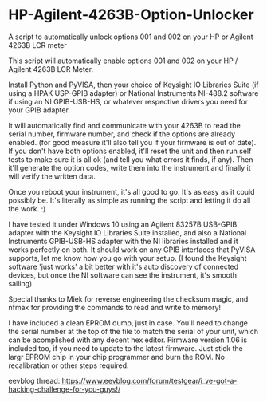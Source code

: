 # HP-Agilent-4263B-Option-Unlocker
A script to automatically unlock options 001 and 002 on your HP or Agilent 4263B LCR meter

This script will automatically enable options 001 and 002 on your HP / Agilent 4263B LCR Meter.

Install Python and PyVISA, then your choice of Keysight IO Libraries Suite (if using a HPAK USP-GPIB adapter) or National Instruments NI-488.2 software if using an NI GPIB-USB-HS, or whatever respective drivers you need for your GPIB adapter.

It will automatically find and communicate with your 4263B to read the serial number, firmware number, and check if the options are already enabled. (for good measure it'll also tell you if your firmware is out of date).
If you don't have both options enabled, it'll reset the unit and then run self tests to make sure it is all ok (and tell you what errors it finds, if any).
Then it'll generate the option codes, write them into the instrument and finally it will verify the written data.

Once you reboot your instrument, it's all good to go. It's as easy as it could possibly be. It's literally as simple as running the script and letting it do all the work. :)

I have tested it under Windows 10 using an Agilent 83257B USB-GPIB adapter with the Keysight IO Libraries Suite installed, and also a National Instruments GPIB-USB-HS adapter with the NI libraries installed and it works perfectly on both. It should work on any GPIB interfaces that PyVISA supports, let me know how you go with your setup.
(I found the Keysight software 'just works' a bit better with it's auto discovery of connected devices, but once the NI software can see the instrument, it's smooth sailing).


Special thanks to Miek for reverse engineering the checksum magic, and nfmax for providing the commands to read and write to memory!


I have included a clean EPROM dump, just in case. You'll need to change the serial number at the top of the file to match the serial of your unit, which can be acomplished with any decent hex editor.
Firmware version 1.06 is included too, if you need to update to the latest firmware. Just stick the largr EPROM chip in your chip programmer and burn the ROM. No recalibration or other steps required.

eevblog thread: https://www.eevblog.com/forum/testgear/i_ve-got-a-hacking-challenge-for-you-guys!/
